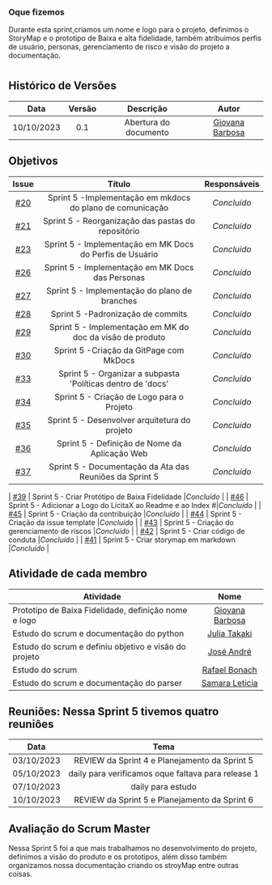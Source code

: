 ### Oque fizemos

Durante esta sprint,criamos um nome e logo para o projeto, definimos o StoryMap e o prototipo de Baixa e alta fidelidade, também atribuimos perfis de usuário, personas, gerenciamento de risco e visão do projeto a documentação. 

#

## Histórico de Versões

| Data       | Versão | Descrição                                 | Autor             |
| :--------: | :----: | :--------------------:                    | :---------------: |
| 10/10/2023 |  0.1   | Abertura do documento                     | [Giovana Barbosa ](https://github.com/gio221) |

## Objetivos

|                            Issue                             |              Título               |                    Responsáveis                     |
| :----------------------------------------------------------: | :-------------------------------: | :-------------------------------------------------: |
| [#20](https://github.com/unb-mds/2023-2-Squad07/issues/20) |  Sprint 5 -Implementação em mkdocs do plano de comunicação  |_Concluído_ |
| [#21](https://github.com/unb-mds/2023-2-Squad07/issues/21) |  Sprint 5 - Reorganização das pastas do repositório |_Concluído_ |
| [#23](https://github.com/unb-mds/2023-2-Squad07/issues/23) |  Sprint 5 - Implementação em MK Docs do Perfis de Usuário  |_Concluído_|
| [#26](https://github.com/unb-mds/2023-2-Squad07/issues/26) |  Sprint 5 - Implementação em MK Docs das Personas |_Concluído_|
| [#27](https://github.com/unb-mds/2023-2-Squad07/issues/27) |  Sprint 5 - Implementação do plano de branches  |_Concluído_ |
| [#28](https://github.com/unb-mds/2023-2-Squad07/issues/28) |  Sprint 5 -Padronização de commits   |_Concluído_|
| [#29](https://github.com/unb-mds/2023-2-Squad07/issues/29) |  Sprint 5 -  Implementação em MK do doc da visão de produto|_Concluído_ |
| [#30](https://github.com/unb-mds/2023-2-Squad07/issues/30) |  Sprint 5 -Criação da GitPage com MkDocs  |_Concluído_|
| [#33](https://github.com/unb-mds/2023-2-Squad07/issues/33) |  Sprint 5 - Organizar a subpasta 'Políticas dentro de 'docs' |_Concluído_|
| [#34](https://github.com/unb-mds/2023-2-Squad07/issues/34) |  Sprint 5 - Criação de Logo para o Projeto |_Concluído_ |
| [#35](https://github.com/unb-mds/2023-2-Squad07/issues/35) |  Sprint 5 - Desenvolver arquitetura do projeto |_Concluído_ |
| [#36](https://github.com/unb-mds/2023-2-Squad07/issues/36) |  Sprint 5 -  Definição de Nome da Aplicação Web|_Concluído_|
| [#37](https://github.com/unb-mds/2023-2-Squad07/issues/37) |  Sprint 5 - Documentação da Ata das Reuniões da Sprint 5 |_Concluído_ |


| [#39](https://github.com/unb-mds/2023-2-Squad07/issues/39) |  Sprint 5 - Criar Protótipo de Baixa Fidelidade |_Concluído_ |
| [#46](https://github.com/unb-mds/2023-2-Squad07/issues/46) |  Sprint 5 -  Adicionar a Logo do LicitaX ao Readme e ao Index #|_Concluído_ |
| [#45](https://github.com/unb-mds/2023-2-Squad07/issues/45) |  Sprint 5 - Criação da contribuição  |_Concluído_ |
| [#44](https://github.com/unb-mds/2023-2-Squad07/issues/44 ) |  Sprint 5 - Criação da issue template |_Concluído_ |
| [#43](https://github.com/unb-mds/2023-2-Squad07/issues/43) |  Sprint 5 -  Criação do gerenciamento de riscos |_Concluído_ |
| [#42](https://github.com/unb-mds/2023-2-Squad07/issues/42) |  Sprint 5 - Criar código de conduta |_Concluído_ |
| [#41](https://github.com/unb-mds/2023-2-Squad07/issues/41) |  Sprint 5 -  Criar storymap em markdown |_Concluído_ |




## Atividade de cada membro

| Atividade        |                                                                           Nome                                                                            |
| ------------- | :-------------------------------------------------------------------------------------------------------------------------------------------------------: |
| Prototipo de Baixa Fidelidade, definição nome e logo  |                                                    [Giovana Barbosa ](https://github.com/gio221)                                                    |
| Estudo do scrum e documentação do python |                                                    [Julia Takaki](https://github.com/juliatakaki)                                                    |
|Estudo do scrum e definiu objetivo e visão do projeto          |                [José André](https://github.com/joseandre25)                                                     |
| Estudo do scrum  |                                                    [Rafael Bonach](https://github.com/RafaBonach)                                                    |
|Estudo do scrum  e documentação do parser   |                                                    [Samara Leticia](https://github.com/samarawwleticia)                                                    |


## Reuniões: Nessa Sprint 5 tivemos quatro reuniôes

| Data       | Tema                             
| :---------:| :----------------------------------------------------:      
| 03/10/2023 |  REVIEW da Sprint 4 e Planejamento da Sprint 5
| 05/10/2023 |  daily  para verificamos oque faltava para release 1
| 07/10/2023 |  daily  para estudo
| 10/10/2023 |  REVIEW da Sprint 5 e Planejamento da Sprint 6

## Avaliação do Scrum Master

Nessa Sprint 5 foi a que mais trabalhamos no desenvolvimento do projeto, definimos a visão do produto e os prototipos, além disso também organizamos nossa documentação criando os stroyMap entre outras coisas.